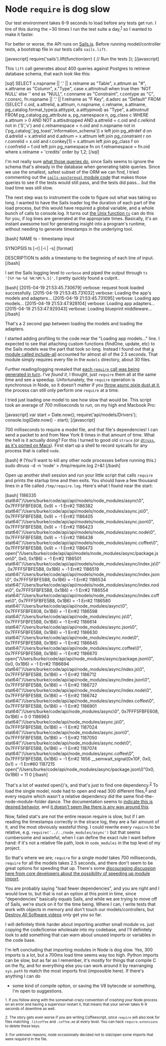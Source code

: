# Node `require` is dog slow

Our test environment takes 6-9 seconds to load before any tests get run.
I tire of this during the ~30 times I run the test suite a day,<sup><a
href="#1">1</a></sup> so I wanted to make it faster.

For better or worse, the API runs on [Sails.js][sails]. Before running
model/controller tests, a bootstrap file in our tests calls `sails.lift`.

<p>
[javascript]
require('sails').lift(function(err) {
    // Run the tests
});
[/javascript]
</p>

This `lift` call generates about 400 queries against Postgres to retrieve
database schema, that each look like this:

<p>
[sql]
SELECT x.nspname || '.' || x.relname as "Table", x.attnum
as "#", x.attname as "Column", x."Type", case x.attnotnull
when true then 'NOT NULL' else '' end as "NULL",
r.conname as "Constraint", r.contype as "C", r.consrc,
fn.nspname || '.' || f.relname as "F Key", d.adsrc as "Default"
FROM (SELECT c.oid, a.attrelid, a.attnum, n.nspname, c.relname,
a.attname, pg_catalog.format_type(a.atttypid, a.atttypmod) as "Type",
a.attnotnull FROM pg_catalog.pg_attribute a, pg_namespace n,
pg_class c WHERE a.attnum > 0 AND NOT a.attisdropped
AND a.attrelid = c.oid and c.relkind not in ('S','v')
and c.relnamespace = n.oid and n.nspname
not in ('pg_catalog','pg_toast','information_schema')) x
left join pg_attrdef d on d.adrelid = x.attrelid
and d.adnum = x.attnum left join pg_constraint r on r.conrelid = x.oid
and r.conkey[1] = x.attnum left join pg_class f on r.confrelid = f.oid
left join pg_namespace fn on f.relnamespace = fn.oid
where x.relname = 'credits' order by 1,2;
[/sql]
</p>


I'm not really sure [what those queries do][queries], since Sails seems to
ignore the schema that's already in the database when generating table queries.
Since we use the smallest, safest subset of the ORM we can find, I tried
commenting out the [`sails-postgresql` module code][psql] that makes those
queries to see if the tests would still pass, and the tests did pass... but the
load time was still slow.

The next step was to instrument the code to figure out what was taking so long.
I wanted to have the Sails loader log the duration of each part of the load
process, but this would have required a global variable, and a whole bunch of
calls to console.log. It turns out [the Unix function `ts`][ts] can do this for
you, if log lines are generated at the appropriate times. Basically, it's an
instant awesome tool for generating insight into a program's runtime, without
needing to generate timestamps in the underlying tool.

<p>
[bash]
NAME
       ts - timestamp input

SYNOPSIS
       ts [-r] [-i | -s] [format]

DESCRIPTION
       ts adds a timestamp to the beginning of each line of input.
[/bash]
</p>

I set the Sails logging level to `verbose` and piped the output through `ts
'[%Y-%m-%d %H:%M:%.S]'`. I pretty quickly found a culprit..

<p>
[bash]
[2015-04-19 21:53:45.730679] verbose: request hook loaded successfully.
[2015-04-19 21:53:45.731032] verbose: Loading the app's models and adapters...
[2015-04-19 21:53:45.731095] verbose: Loading app models...
[2015-04-19 21:53:47.928104] verbose: Loading app adapters...
[2015-04-19 21:53:47.929343] verbose: Loading blueprint middleware...
[/bash]
</p>

That's a 2 second gap between loading the models and loading the
adapters.

I started adding profiling to the code near the "Loading app models..." line. I
expected to see that attaching custom functions (findOne, update, etc) to the
Sails models was the part that took so long. Instead I found out that [a module
called include-all][include] accounted for almost all of the 2.5 seconds. That
module simply requires every file in the `models` directory, about 30 files.

Further reading/logging revealed that [each `require` call was being generated
in turn][sync-calls]. *I've found it*, I thought, just `require` them all at
the same time and see a speedup. Unfortunately, the `require` operation is
synchronous in Node, so it doesn't matter if you [throw async pixie dust at
it][async-pixie-dust], the process can still only perform one `require` at a
time.

I tried just loading one model to see how slow that would be. This script took
an average of 700 milliseconds to run, on my high end Macbook Pro:

<p>
[javascript]
var start = Date.now();
require('api/models/Drivers');
console.log(Date.now() - start);
[/javascript]
</p>

700 milliseconds to require a model file, and that file's dependencies! I
can send a packet to and from New York 8 times in that amount of time. What
the hell is it actually doing? For this I turned to good old `strace` (or
[`dtruss`, as it's ported on Macs][dtruss]). First start up a shell to record
syscalls for any process that is called `node`.

<p>
[bash]
# (You'll want to kill any other node processes before running this.)
sudo dtruss -d -n 'node' > /tmp/require.log 2>&1
[/bash]
</p>

Open up another shell session and run your little script that calls `require`
and prints the startup time and then exits. You should have a few thousand
lines in a file called `/tmp/require.log`. Here's what I found near the start:

<p>
[bash]
   1186335 stat64("/Users/burke/code/api/api/models/node_modules/async\0", 0x7FFF5FBFE608, 0x9)             = -1 Err#2
   1186382 stat64("/Users/burke/code/api/api/models/node_modules/async.js\0", 0x7FFF5FBFE5B8, 0x9)          = -1 Err#2
   1186405 stat64("/Users/burke/code/api/api/models/node_modules/async.json\0", 0x7FFF5FBFE5B8, 0x9)                = -1 Err#2
   1186423 stat64("/Users/burke/code/api/api/models/node_modules/async.node\0", 0x7FFF5FBFE5B8, 0x9)                = -1 Err#2
   1186438 stat64("/Users/burke/code/api/api/models/node_modules/async.coffee\0", 0x7FFF5FBFE5B8, 0x9)              = -1 Err#2
   1186473 open("/Users/burke/code/api/api/models/node_modules/async/package.json\0", 0x0, 0x1B6)           = -1 Err#2
   1186501 stat64("/Users/burke/code/api/api/models/node_modules/async/index.js\0", 0x7FFF5FBFE5B8, 0x1B6)          = -1 Err#2
   1186519 stat64("/Users/burke/code/api/api/models/node_modules/async/index.json\0", 0x7FFF5FBFE5B8, 0x1B6)                = -1 Err#2
   1186534 stat64("/Users/burke/code/api/api/models/node_modules/async/index.node\0", 0x7FFF5FBFE5B8, 0x1B6)                = -1 Err#2
   1186554 stat64("/Users/burke/code/api/api/models/node_modules/async/index.coffee\0", 0x7FFF5FBFE5B8, 0x1B6)              = -1 Err#2
   1186580 stat64("/Users/burke/code/api/api/node_modules/async\0", 0x7FFF5FBFE608, 0x1B6)          = -1 Err#2
   1186598 stat64("/Users/burke/code/api/api/node_modules/async.js\0", 0x7FFF5FBFE5B8, 0x1B6)               = -1 Err#2
   1186614 stat64("/Users/burke/code/api/api/node_modules/async.json\0", 0x7FFF5FBFE5B8, 0x1B6)             = -1 Err#2
   1186630 stat64("/Users/burke/code/api/api/node_modules/async.node\0", 0x7FFF5FBFE5B8, 0x1B6)             = -1 Err#2
   1186645 stat64("/Users/burke/code/api/api/node_modules/async.coffee\0", 0x7FFF5FBFE5B8, 0x1B6)           = -1 Err#2
   1186670 open("/Users/burke/code/api/api/node_modules/async/package.json\0", 0x0, 0x1B6)          = -1 Err#2
   1186694 stat64("/Users/burke/code/api/api/node_modules/async/index.js\0", 0x7FFF5FBFE5B8, 0x1B6)                 = -1 Err#2
   1186712 stat64("/Users/burke/code/api/api/node_modules/async/index.json\0", 0x7FFF5FBFE5B8, 0x1B6)               = -1 Err#2
   1186727 stat64("/Users/burke/code/api/api/node_modules/async/index.node\0", 0x7FFF5FBFE5B8, 0x1B6)               = -1 Err#2
   1186742 stat64("/Users/burke/code/api/api/node_modules/async/index.coffee\0", 0x7FFF5FBFE5B8, 0x1B6)             = -1 Err#2
   1186901 stat64("/Users/burke/code/api/node_modules/async\0", 0x7FFF5FBFE608, 0x1B6)              = 0 0
   1186963 stat64("/Users/burke/code/api/node_modules/async.js\0", 0x7FFF5FBFE5B8, 0x1B6)           = -1 Err#2
   1187024 stat64("/Users/burke/code/api/node_modules/async.json\0", 0x7FFF5FBFE5B8, 0x1B6)                 = -1 Err#2
   1187050 stat64("/Users/burke/code/api/node_modules/async.node\0", 0x7FFF5FBFE5B8, 0x1B6)                 = -1 Err#2
   1187074 stat64("/Users/burke/code/api/node_modules/async.coffee\0", 0x7FFF5FBFE5B8, 0x1B6)               = -1 Err#2
      1656 __semwait_signal(0x10F, 0x0, 0x1)                = -1 Err#60
   1187215 open("/Users/burke/code/api/node_modules/async/package.json\0"0x0, 0x1B6)              = 11 0
[/bash]
</p>

That's a lot of wasted open()'s, and that's just to find one dependency.<sup><a
href="#2">2</a></sup> To load the single model, node had to open and read 300
different files,<sup><a href="#3">3</a></sup> and every require which wasn't
a relative dependency did the same find-the-node-module-folder dance. The
documentation seems to [indicate this is desired behavior][node], and [it
doesn't seem like there is any way around this][so].

Now, failed stat's are not the entire reason require is slow, but if I am
reading the timestamps correctly in the strace log, they are a fair amount of
it, and the most obviously wasteful thing. I could rewrite every `require`
to be relative, e.g. `require('../../node_modules/async')` but that seems
cumbersome and wasteful, when I can define the exact rule I want before hand:
if it's not a relative file path, look in `node_modules` in the top level of
my project.

So that's where we are; `require` for a single model takes 700 milliseconds,
`require` for all the models takes 2.5 seconds, and there don't seem to be
great options for speeding that up. There's some [discouraging discussion
here from core developers about the possibility of speeding up module
import][groups].

You are probably saying "load fewer dependencies", and you are right and
I would love to, but that is not an option at this point in time, since
"dependencies" basically equals Sails, and while we are trying to move off
of Sails, we're stuck on it for the time being. Where I can, I write tests
that work with objects in memory and don't touch our models/controllers, but
[Destroy All Software videos][das] only get you so far.

I will definitely think harder about importing another small module vs. just
copying the code/license wholesale into my codebase, and I'll definitely look
to add something that can warn about unused imports or variables in the code
base.

I'm left concluding that importing modules in Node is dog slow. Yes, 300
imports is a lot, but a 700ms load time seems way too high. Python imports can
be slow, but as far as I remember, it's mostly for things that compile C on the
fly, and for everything else you can work around it by rearranging `sys.path`
to match the most imports first (impossible here). If there's anything I can do
- some kind of compile option, or saving the V8 bytecode or something, I'm open
to suggestions.

<sup id="1">1. If you follow along with the somewhat-crazy convention of crashing
your Node process on an error and having a supervisor restart it, that means
that your server takes 6-9 seconds of downtime as well.</sup>

<sup id="2">2. The story gets even worse if you are writing Coffeescript, since
`require` will also look for files matching `.litcoffee` and `.coffee.md` at
every level. You can hack `require.extensions` to delete these keys.</sup>

<sup id="3">3. For unknown reasons, node occasionally decided not to stat/open
some imports that were require'd in the file.</sup>

[so]: http://stackoverflow.com/q/29738418/329700
[groups]: https://groups.google.com/forum/#!topic/nodejs/52gksIpgX4Q
[queries]: https://github.com/balderdashy/sails-postgresql/blob/master/lib/adapter.js#L125
[sails]: https://github.com/balderdashy/sails/issues/2594
[ts]: http://unix.stackexchange.com/a/26797/9519
[include]: https://github.com/balderdashy/include-all
[sync-calls]: https://github.com/balderdashy/include-all/blob/master/index.js#L44
[async-pixie-dust]: http://stackoverflow.com/a/20528452/329700
[dtruss]: https://developer.apple.com/library/mac/documentation/Darwin/Reference/ManPages/man1/dtruss.1m.html
[das]: https://www.destroyallsoftware.com/screencasts/catalog/fast-tests-with-and-without-rails
[psql]: https://github.com/balderdashy/sails-postgresql
[node]: https://nodejs.org/api/modules.html#modules_loading_from_node_modules_folders
